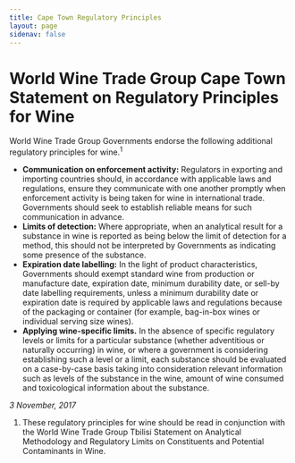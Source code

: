 ```yaml
---
title: Cape Town Regulatory Principles 
layout: page
sidenav: false
---
```

# World Wine Trade Group Cape Town Statement on Regulatory Principles for Wine

World Wine Trade Group Governments endorse the following additional regulatory principles for wine.<sup>1</sup> 

- **Communication on enforcement activity:** Regulators in exporting and importing countries should, in accordance with applicable laws and regulations, ensure they communicate with one another promptly when enforcement activity is being taken for wine in international trade. Governments should seek to establish reliable means for such communication in advance. 
- **Limits of detection:** Where appropriate, when an analytical result for a substance in wine is reported as being below the limit of detection for a method, this should not be interpreted by Governments as indicating some presence of the substance. 
- **Expiration date labelling:** In the light of product characteristics, Governments should exempt standard wine from production or manufacture date, expiration date, minimum durability date, or sell-by date labelling requirements, unless a minimum durability date or expiration date is required by applicable laws and regulations because of the packaging or container (for example, bag-in-box wines or individual serving size wines). 
- **Applying wine-specific limits.**  In the absence of specific regulatory levels or limits for a particular substance (whether adventitious or naturally occurring) in wine, or where a government is considering establishing such a level or a limit, each substance should be evaluated on a case-by-case basis taking into consideration relevant information such as levels of the substance in the wine, amount of wine consumed and toxicological information about the substance.

*3 November, 2017*

<div style="font-size:14px;"><ol><li>These regulatory principles for wine should be read in conjunction with the World Wine Trade Group Tbilisi Statement on Analytical Methodology and Regulatory Limits on Constituents and Potential Contaminants in Wine.</li></ol> </div>


